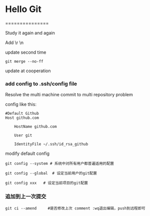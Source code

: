 # Hello Git

===============

Study it again and again

Add \r \n

update second time

``` 
git merge --no-ff
```

update at cooperation

### add config to .ssh/config file

Resolve the multi machine commit to multi repository problem

config like this:

```
#Default Github
Host github.com

    HostName github.com

    User git

    IdentityFile ~/.ssh/id_rsa_github
```

modify default config

```
git config --system # 系统中对所有用户都普遍适用的配置

git config --global  # 设定当前用户的git配置

git config xxx   # 设定当前项目的git配置
```

### 追加到上一次提交
```
git ci --amend     #是否修改上次 comment :wq退出编辑，push到远程即可
```